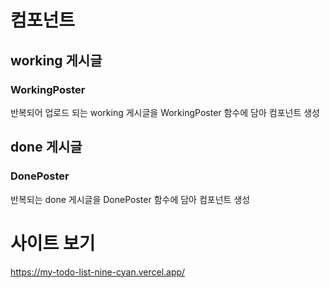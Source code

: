 # 컴포넌트

## working 게시글

### WorkingPoster
반복되어 업로드 되는 working 게시글을 WorkingPoster 함수에 담아 컴포넌트 생성

## done 게시글

### DonePoster
반복되는 done 게시글을 DonePoster 함수에 담아 컴포넌트 생성

# 사이트 보기
https://my-todo-list-nine-cyan.vercel.app/
